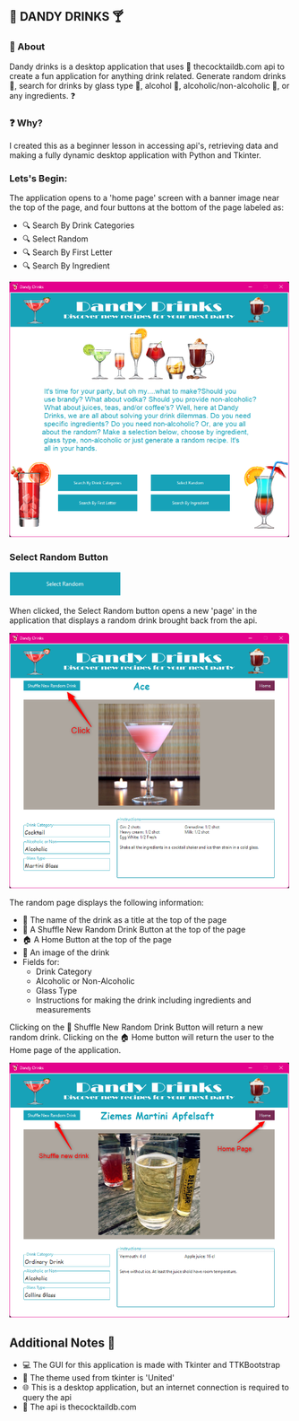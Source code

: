 ## :wine_glass: DANDY DRINKS :cocktail:

### :eyes: About
 Dandy drinks is a desktop application that uses :tropical_drink: thecocktaildb.com api to create a 
fun application for anything drink related. Generate random drinks :beer:, search for drinks 
by glass type :tumbler_glass:, alcohol :beers:, alcoholic/non-alcoholic :bubble_tea:, or any ingredients. :question: 

### :question: Why?
I created this as a beginner lesson in accessing api's, retrieving data and making a fully 
dynamic desktop application with Python and Tkinter. 

### Lets's Begin:

The application opens to a 'home page' screen with a banner image near the top of the page,
and four buttons at the bottom of the page labeled as:
- :mag: Search By Drink Categories
- :mag: Select Random
- :mag: Search By First Letter
- :mag: Search By Ingredient

<p float="left">
<img src="readme_images/dandy_home.png" alt="home page" style="width: 500px;"/>
</p>

### Select Random Button

<p float="left">
<img src="readme_images/button_random.png" alt="random button" style="width: 200px;"/>
</p>

When clicked, the Select Random button opens a new 'page' in the application that displays a
random drink brought back from the api. 

<p float="left">
<img src="readme_images/dandy_random.png" alt="random page" style="width: 500px;"/>
</p>

The random page displays the following information:
- :wine_glass: The name of the drink as a title at the top of the page
- :twisted_rightwards_arrows: A Shuffle New Random Drink Button at the top of the page
- :house: A Home Button at the top of the page
- :tropical_drink: An image of the drink 
- Fields for:
  - Drink Category
  - Alcoholic or Non-Alcoholic
  - Glass Type
  - Instructions for making the drink including ingredients and measurements

Clicking on the :twisted_rightwards_arrows: Shuffle New Random Drink Button will return a new random drink.
Clicking on the :house: Home button will return the user to the Home page of the application.

<p float="left">
<img src="readme_images/dandy_shuffle.png" alt="random shuffle" style="width: 500px;"/>
</p>
  

## Additional Notes :ledger:
- :computer: The GUI for this application is made with Tkinter and TTKBootstrap
- :art: The theme used from tkinter is 'United'
- :globe_with_meridians: This is a desktop application, but an internet connection is required to query the api
- :signal_strength: The api is thecocktaildb.com


